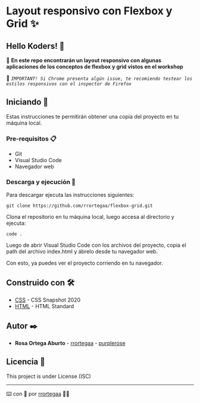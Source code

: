 
# Layout responsivo con Flexbox y Grid ✨


## Hello Koders! 🖤

💬 **En este repo encontrarán un layout responsivo con algunas aplicaciones de los conceptos de flexbox y grid vistos en el workshop**

📢 _```IMPORTANT! Si Chrome presenta algún issue, te recomiendo testear los estilos responsivos con el inspector de Firefox```_


## Iniciando 🚀
Estas instrucciones te permitirán obtener una copia del proyecto en tu máquina local.

### Pre-requisitos 📋

- Git
- Visual Studio Code
- Navegador web

### Descarga y ejecución 🔧
Para descargar ejecuta las instrucciones siguientes:

```
git clone https://github.com/rrortegaa/flexbox-grid.git
```

Clona el repositorio en tu máquina local, luego accesa al directorio y ejecuta:

```
code .
```

Luego de abrir Visual Studio Code con los archivos del proyecto, copia el path del archivo index.html y ábrelo desde tu navegador web.

Con esto, ya puedes ver el proyecto corriendo en tu navegador.


## Construido con 🛠️

* [CSS](https://www.w3.org/TR/css-2020/) - CSS Snapshot 2020
* [HTML](https://html.spec.whatwg.org/multipage/) - HTML Standard


## Autor ✒️

* **Rosa Ortega Aburto** - [rrortegaa](https://github.com/rrortegaa) - [purplerose](https://purplerose.dev)


## Licencia 📄

This project is under License (ISC)




---
⌨️ con :purple_heart: por [rrortegaa](https://github.com/rrortegaa) :woman_technologist:

